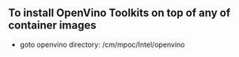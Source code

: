 ## To install OpenVino Toolkits on top of any of container images
- goto openvino directory: <this-repo>/cm/mpoc/Intel/openvino
